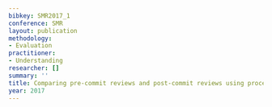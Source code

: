 ```yaml
---
bibkey: SMR2017_1
conference: SMR
layout: publication
methodology:
- Evaluation
practitioner:
- Understanding
researcher: []
summary: ''
title: Comparing pre-commit reviews and post-commit reviews using process simulation
year: 2017
---
```

